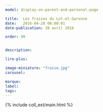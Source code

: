 ```yaml
---
model: display-on-parent-and-personal-page

title:  Les fraises du Lot-et-Garonne
date:   2016-04-28 00:00:01
date-publication: 28 avril 2016

order: 99


description: 

lire-plus: 

image-miniature: "fraise.jpg"
carousel: 

marque:
label: 
tags: 
---
```


<!-- ******************************** -->
<!-- **** intro rayon **** -->



<!-- **** fin intro rayon ********* -->
<!-- ****************************** -->
<!--fin-excerpt-->

{% include coll_ext/main.html %}




